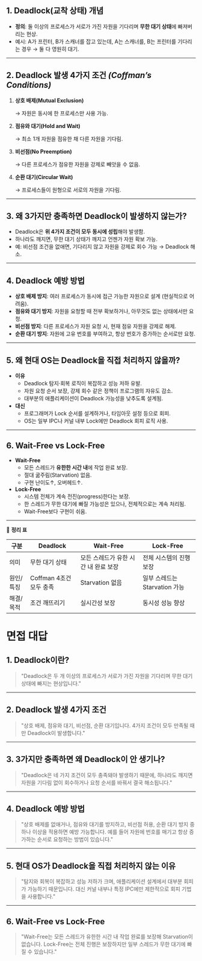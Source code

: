 ## **1. Deadlock(교착 상태) 개념**

- **정의**: 둘 이상의 프로세스가 서로가 가진 자원을 기다리며 **무한 대기 상태**에 빠져버리는 현상.
- 예시: A가 프린터, B가 스캐너를 잡고 있는데, A는 스캐너를, B는 프린터를 기다리는 경우 → 둘 다 영원히 대기.

---

## **2. Deadlock 발생 4가지 조건** *(Coffman’s Conditions)*

1. **상호 배제(Mutual Exclusion)**
    
    → 자원은 동시에 한 프로세스만 사용 가능.
    
2. **점유와 대기(Hold and Wait)**
    
    → 최소 1개 자원을 점유한 채 다른 자원을 기다림.
    
3. **비선점(No Preemption)**
    
    → 다른 프로세스가 점유한 자원을 강제로 빼앗을 수 없음.
    
4. **순환 대기(Circular Wait)**
    
    → 프로세스들이 원형으로 서로의 자원을 기다림.
    

---

## **3. 왜 3가지만 충족하면 Deadlock이 발생하지 않는가?**

- Deadlock은 **위 4가지 조건이 모두 동시에 성립**해야 발생함.
- 하나라도 깨지면, 무한 대기 상태가 깨지고 언젠가 자원 확보 가능.
- 예: 비선점 조건을 없애면, 기다리지 않고 자원을 강제로 회수 가능 → Deadlock 해소.

---

## **4. Deadlock 예방 방법**

- **상호 배제 방지**: 여러 프로세스가 동시에 접근 가능한 자원으로 설계 (현실적으로 어려움).
- **점유와 대기 방지**: 자원을 요청할 때 전부 확보하거나, 아무것도 없는 상태에서만 요청.
- **비선점 방지**: 다른 프로세스가 자원 요청 시, 현재 점유 자원을 강제로 해제.
- **순환 대기 방지**: 자원에 고유 번호를 부여하고, 항상 번호가 증가하는 순서로만 요청.

---

## **5. 왜 현대 OS는 Deadlock을 직접 처리하지 않을까?**

- **이유**
    - Deadlock 탐지·회복 로직이 복잡하고 성능 저하 유발.
    - 자원 요청 순서 보장, 강제 회수 같은 정책이 프로그램의 자유도 감소.
    - 대부분의 애플리케이션이 Deadlock 가능성을 낮추도록 설계됨.
- **대신**
    - 프로그래머가 Lock 순서를 설계하거나, 타임아웃 설정 등으로 회피.
    - OS는 일부 IPC나 커널 내부 Lock에만 Deadlock 회피 로직 사용.

---

## **6. Wait-Free vs Lock-Free**

- **Wait-Free**
    - 모든 스레드가 **유한한 시간 내**에 작업 완료 보장.
    - 절대 굶주림(Starvation) 없음.
    - 구현 난이도↑, 오버헤드↑.
- **Lock-Free**
    - 시스템 전체가 계속 전진(progress)한다는 보장.
    - 한 스레드가 무한 대기에 빠질 가능성은 있으나, 전체적으로는 계속 처리됨.
    - Wait-Free보다 구현이 쉬움.

---

📌 **정리 표**

| 구분 | Deadlock | Wait-Free | Lock-Free |
| --- | --- | --- | --- |
| 의미 | 무한 대기 상태 | 모든 스레드가 유한 시간 내 완료 보장 | 전체 시스템의 진행 보장 |
| 원인/특징 | Coffman 4조건 모두 충족 | Starvation 없음 | 일부 스레드는 Starvation 가능 |
| 해결/목적 | 조건 깨뜨리기 | 실시간성 보장 | 동시성 성능 향상 |

# 면접 대답

## **1. Deadlock이란?**

> "Deadlock은 두 개 이상의 프로세스가 서로가 가진 자원을 기다리며 무한 대기 상태에 빠지는 현상입니다."
> 

---

## **2. Deadlock 발생 4가지 조건**

> "상호 배제, 점유와 대기, 비선점, 순환 대기입니다.
4가지 조건이 모두 만족될 때만 Deadlock이 발생합니다."
> 

---

## **3. 3가지만 충족하면 왜 Deadlock이 안 생기나?**

> "Deadlock은 네 가지 조건이 모두 충족돼야 발생하기 때문에,
하나라도 깨지면 자원을 기다림 없이 회수하거나 요청 순서를 바꿔서 결국 해소됩니다."
> 

---

## **4. Deadlock 예방 방법**

> "상호 배제를 없애거나, 점유와 대기를 방지하고, 비선점 허용, 순환 대기 방지 중 하나 이상을 적용하면 예방 가능합니다.
예를 들어 자원에 번호를 매기고 항상 증가하는 순서로 요청하는 방법이 있습니다."
> 

---

## **5. 현대 OS가 Deadlock을 직접 처리하지 않는 이유**

> "탐지와 회복이 복잡하고 성능 저하가 크며, 애플리케이션 설계에서 대부분 회피가 가능하기 때문입니다.
대신 커널 내부나 특정 IPC에만 제한적으로 회피 기법을 사용합니다."
> 

---

## **6. Wait-Free vs Lock-Free**

> "Wait-Free는 모든 스레드가 유한한 시간 내 작업 완료를 보장해 Starvation이 없습니다.
Lock-Free는 전체 진행은 보장하지만 일부 스레드가 무한 대기에 빠질 수 있습니다."
>
